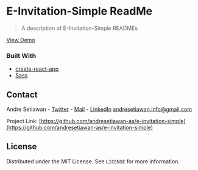 # E-Invitation-Simple ReadMe
> A description of E-Invitation-Simple READMEs

<p align="left">
  <p align="left">
    <a href="https://simple-wedding-invitation.netlify.app/">View Demo</a>
  </p>
</p>

### Built With

* [create-react-app](https://create-react-app.dev/docs/getting-started/)
* [Sass](https://sass-lang.com/)

<!-- CONTACT -->
## Contact

Andre Setiawan - [Twitter](https://twitter.com/andrestwn_as) - [Mail](mailto:andresetiawan.info@gmail.com) - [LinkedIn](https://linkedin.com/in/andresetiawan/)
andresetiawan.info@gmail.com

Project Link: [https://github.com/andresetiawan-as/e-invitation-simple](https://github.com/andresetiawan-as/e-invitation-simple)

<!-- LICENSE -->
## License

Distributed under the MIT License. See `LICENSE` for more information.
